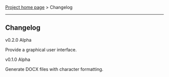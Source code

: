 [Project home page](index) > Changelog

------------------------------------------------------------------------

## Changelog

v0.2.0 Alpha

Provide a graphical user interface. 

v0.1.0 Alpha

Generate DOCX files with character formatting. 
